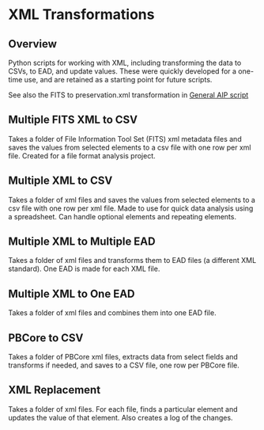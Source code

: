 # XML Transformations

## Overview

Python scripts for working with XML, including transforming the data to CSVs, to EAD, and update values.
These were quickly developed for a one-time use, and are retained as a starting point for future scripts.

See also the FITS to preservation.xml transformation in [General AIP script](https://github.com/uga-libraries/general-aip)

## Multiple FITS XML to CSV
Takes a folder of File Information Tool Set (FITS) xml metadata files and saves the values from selected elements to a csv file with one row per xml file. Created for a file format analysis project.

## Multiple XML to CSV
Takes a folder of xml files and saves the values from selected elements to a csv file with one row per xml file. Made to use for quick data analysis using a spreadsheet. Can handle optional elements and repeating elements.

## Multiple XML to Multiple EAD
Takes a folder of xml files and transforms them to EAD files (a different XML standard). One EAD is made for each XML file.

## Multiple XML to One EAD
Takes a folder of xml files and combines them into one EAD file.

## PBCore to CSV
Takes a folder of PBCore xml files, extracts data from select fields and transforms if needed, and saves to a CSV file, one row per PBCore file.

## XML Replacement
Takes a folder of xml files. For each file, finds a particular element and updates the value of that element. Also creates a log of the changes.
